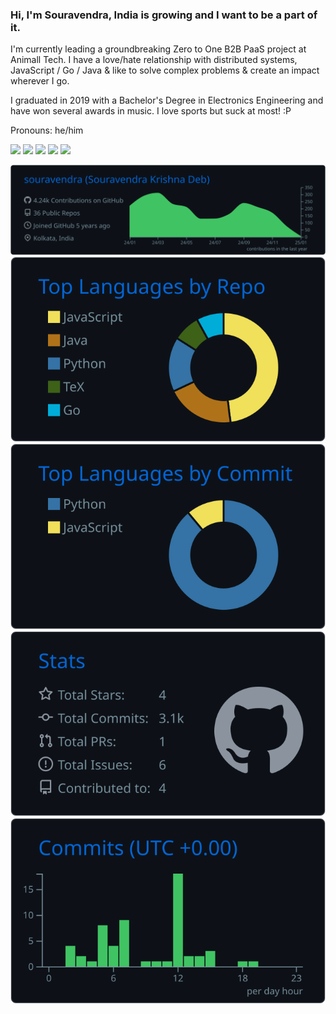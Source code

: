 ### Hi, I'm Souravendra, India is growing and I want to be a part of it.

I'm currently leading a groundbreaking Zero to One B2B PaaS project at Animall Tech. 
I have a love/hate relationship with distributed systems, JavaScript / Go / Java & like to solve complex problems & create an impact wherever I go.

I graduated in 2019 with a Bachelor's Degree in Electronics Engineering and have won several awards in music. I love sports but suck at most! :P

Pronouns: he/him

[![](https://img.shields.io/badge/Github-%2Fsouravendra-brightgreen)](https://github.com/souravendra)
[![](https://img.shields.io/badge/LinkedIn-%2Fsouravendra-blue)](https://www.linkedin.com/in/souravendra)
[![](https://img.shields.io/badge/YouTube-%2Fskrish-red)](https://www.youtube.com/channel/UCqnCDo02VHdAYmrROb_ZiEw)
[![](https://img.shields.io/youtube/channel/views/UCqnCDo02VHdAYmrROb_ZiEw?style=social)](https://www.youtube.com/channel/UCqnCDo02VHdAYmrROb_ZiEw)
[![](https://img.shields.io/badge/Twitch-%2Fskrish-blueviolet)](https://www.twitch.tv/skrish_djent)

[![](https://raw.githubusercontent.com/souravendra/souravendra/master/profile-summary-card-output/github_dark/0-profile-details.svg)](https://github.com/souravendra)
[![](https://raw.githubusercontent.com/souravendra/souravendra/master/profile-summary-card-output/github_dark/1-repos-per-language.svg)](https://github.com/vn7n24fzkq/github-profile-summary-cards) [![](https://raw.githubusercontent.com/souravendra/souravendra/master/profile-summary-card-output/github_dark/2-most-commit-language.svg)](https://github.com/vn7n24fzkq/github-profile-summary-cards)
[![](https://raw.githubusercontent.com/souravendra/souravendra/master/profile-summary-card-output/github_dark/3-stats.svg)](https://github.com/vn7n24fzkq/github-profile-summary-cards) [![](https://raw.githubusercontent.com/souravendra/souravendra/master/profile-summary-card-output/github_dark/4-productive-time.svg)](https://github.com/vn7n24fzkq/github-profile-summary-cards)

